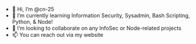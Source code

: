 - 👋 Hi, I’m @cn-25
- 🌱 I’m currently learning Information Security, Sysadmin, Bash Scripting, Python, & Node!
- 💞️ I’m looking to collaborate on any InfoSec or Node-related projects
- 📫 You can reach out via my website

<!---
cn-25/cn-25 is a ✨ special ✨ repository because its `README.md` (this file) appears on your GitHub profile.
You can click the Preview link to take a look at your changes.
--->

